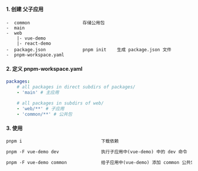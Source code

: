 #### 1. 创建 父子应用

```
-  common                    存储公用包
-  main
-  web
    |- vue-demo
    |- react-demo
-  package.json              pnpm init    生成 package.json 文件
-  pnpm-workspace.yaml
```

#### 2. 定义 pnpm-workspace.yaml

```yaml
packages:
    # all packages in direct subdirs of packages/
    - 'main' # 主应用

    # all packages in subdirs of web/
    - 'web/**' # 子应用
    - 'common/**' # 公共包
```

#### 3. 使用

```txt
pnpm i                              下载依赖

pnpm -F vue-demo dev                执行子应用中(vue-demo) 中的 dev 命令

pnpm -F vue-demo common             给子应用中(vue-demo) 添加 common 公共包, import common 引用
```
